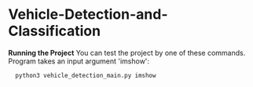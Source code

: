 # Vehicle-Detection-and-Classification
**Running the Project**
You can test the project by one of these commands. Program takes an input argument 'imshow':

      python3 vehicle_detection_main.py imshow
